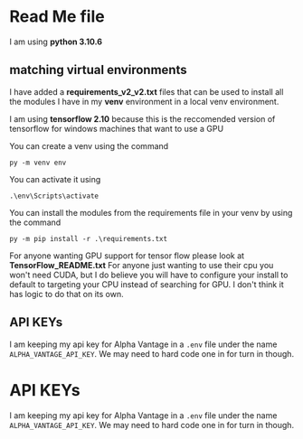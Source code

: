 
# Read Me file

I am using **python 3.10.6**

## matching virtual environments

I have added a **requirements_v2_v2.txt** files that can be used to install all the modules I have in my **venv** environment in a local venv environment.

I am using **tensorflow 2.10** because this is the reccomended version of tensorflow for windows machines that want to use a GPU

You can create a venv using the command

`py -m venv env`

You can activate it using 

`.\env\Scripts\activate`

You can install the modules from the requirements file in your venv by using the command 

`py -m pip install -r .\requirements.txt`

For anyone wanting GPU support for tensor flow please look at **TensorFlow_README.txt**
For anyone just wanting to use their cpu you won't need CUDA, but I do believe you will have to configure your install to default to targeting your CPU instead of searching for GPU. I don't think it has logic to do that on its own.

## API KEYs

I am keeping my api key for Alpha Vantage in a `.env` file under the name `ALPHA_VANTAGE_API_KEY`. We may need to hard code one in for turn in though.

# API KEYs

I am keeping my api key for Alpha Vantage in a `.env` file under the name `ALPHA_VANTAGE_API_KEY`. We may need to hard code one in for turn in though.